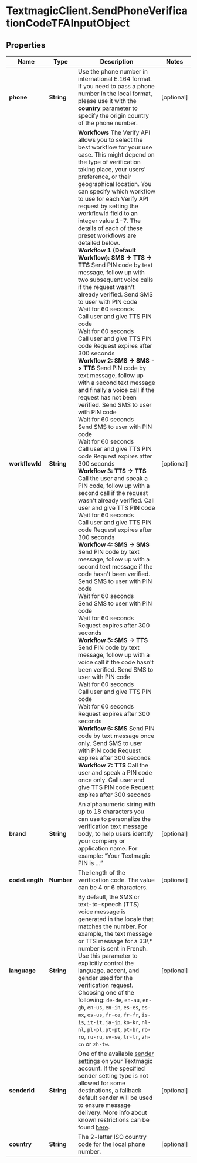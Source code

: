 # TextmagicClient.SendPhoneVerificationCodeTFAInputObject

## Properties
Name | Type | Description | Notes
------------ | ------------- | ------------- | -------------
**phone** | **String** | Use the phone number in international E.164 format. If you need to pass a phone number in the local format, please use it with the **country** parameter to specify the origin country of the phone number.  | [optional] 
**workflowId** | **String** | **Workflows**  The Verify API allows you to select the best workflow for your use case. This might depend on the type of verification taking place, your users' preference, or their geographical location. You can specify which workflow to use for each Verify API request by setting the workflowId field to an integer value 1-7. The details of each of these preset workflows are detailed below.  <br />  **Workflow 1 (Default Workflow): SMS -> TTS -> TTS**  Send PIN code by text message, follow up with two subsequent voice calls if the request wasn't already verified.  Send SMS to user with PIN code<br /> Wait for 60 seconds<br /> Call user and give TTS PIN code<br /> Wait for 60 seconds<br /> Call user and give TTS PIN code  Request expires after 300 seconds  <br />  **Workflow 2: SMS -> SMS -> TTS**   Send PIN code by text message, follow up with a second text message and finally a voice call if the request has not been verified.  Send SMS to user with PIN code<br /> Wait for 60 seconds<br /> Send SMS to user with PIN code<br /> Wait for 60 seconds<br /> Call user and give TTS PIN code  Request expires after 300 seconds  <br />  **Workflow 3: TTS -> TTS**  Call the user and speak a PIN code, follow up with a second call if the request wasn't already verified.  Call user and give TTS PIN code<br /> Wait for 60 seconds<br /> Call user and give TTS PIN code  Request expires after 300 seconds  <br />  **Workflow 4: SMS -> SMS**   Send PIN code by text message, follow up with a second text message if the code hasn't been verified.  Send SMS to user with PIN code<br /> Wait for 60 seconds<br /> Send SMS to user with PIN code<br /> Wait for 60 seconds  Request expires after 300 seconds  <br />  **Workflow 5: SMS -> TTS**   Send PIN code by text message, follow up with a voice call if the code hasn't been verified.  Send SMS to user with PIN code<br /> Wait for 60 seconds<br /> Call user and give TTS PIN code<br /> Wait for 60 seconds  Request expires after 300 seconds  <br />  **Workflow 6: SMS**   Send PIN code by text message once only.  Send SMS to user with PIN code  Request expires after 300 seconds  <br />  **Workflow 7: TTS**  Call the user and speak a PIN code once only.  Call user and give TTS PIN code  Request expires after 300 seconds  | [optional] 
**brand** | **String** | An alphanumeric string with up to 18 characters you can use to personalize the verification text message body, to help users identify your company or application name. For example: “Your Textmagic PIN is …”  | [optional] 
**codeLength** | **Number** | The length of the verification code. The value can be 4 or 6 characters.  | [optional] 
**language** | **String** | By default, the SMS or text-to-speech (TTS) voice message is generated in the locale that matches the number. For example, the text message or TTS message for a 33\\* number is sent in French. Use this parameter to explicitly control the language, accent, and gender used for the verification request. Choosing one of the following: `de-de`, `en-au`, `en-gb`, `en-us`, `en-in`, `es-es`, `es-mx`, `es-us`, `fr-ca`, `fr-fr`, `is-is`, `it-it`, `ja-jp`, `ko-kr`, `nl-nl`, `pl-pl`, `pt-pt`, `pt-br`, `ro-ro`, `ru-ru`, `sv-se`, `tr-tr`, `zh-cn` or `zh-tw`.  | [optional] 
**senderId** | **String** | One of the available [sender settings](https://my.textmagic.com/online/reply-options/) on your Textmagic account. If the specified sender setting type is not allowed for some destinations, a fallback default sender will be used to ensure message delivery. More info about known restrictions can be found [here](https://support.textmagic.com/article/how-to-understand-sender-setting-restrictions/).  | [optional] 
**country** | **String** | The 2-letter ISO country code for the local phone number. | [optional] 


